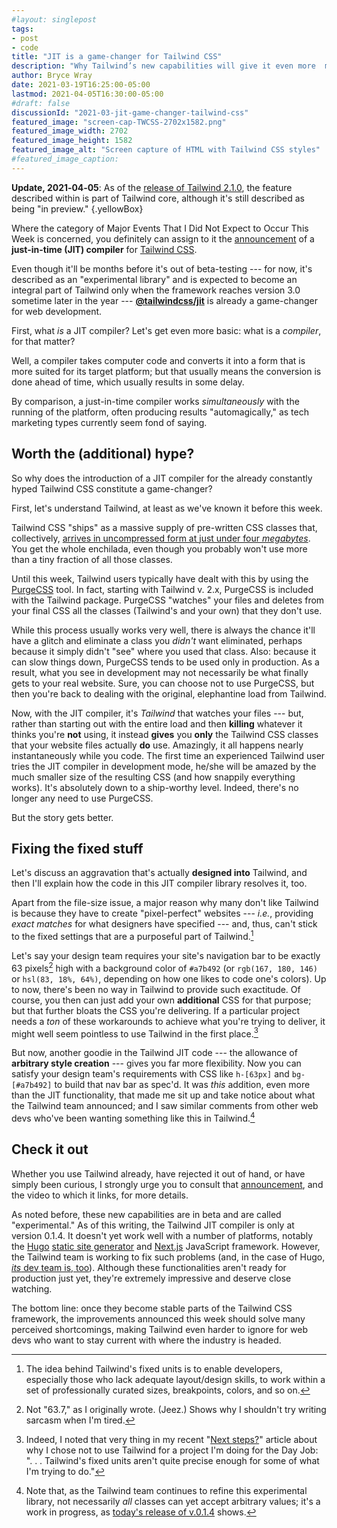 ```yaml
---
#layout: singlepost
tags:
- post
- code
title: "JIT is a game-changer for Tailwind CSS"
description: "Why Tailwind’s new capabilities will give it even more  momentum among web developers."
author: Bryce Wray
date: 2021-03-19T16:25:00-05:00
lastmod: 2021-04-05T16:30:00-05:00
#draft: false
discussionId: "2021-03-jit-game-changer-tailwind-css"
featured_image: "screen-cap-TWCSS-2702x1582.png"
featured_image_width: 2702
featured_image_height: 1582
featured_image_alt: "Screen capture of HTML with Tailwind CSS styles"
#featured_image_caption:
---
```


**Update, 2021‑04‑05**: As of the [release of Tailwind 2.1.0](https://blog.tailwindcss.com/tailwindcss-2-1), the feature described within is part of Tailwind core, although it's still described as being "in preview."
{.yellowBox}

Where the category of Major Events That I Did Not Expect to Occur This Week is concerned, you definitely can assign to it the [announcement](https://blog.tailwindcss.com/just-in-time-the-next-generation-of-tailwind-css) of a **just-in-time (JIT) compiler** for [Tailwind CSS](https://tailwindcss.com).

Even though it'll be months before it's out of beta-testing --- for now, it's described as an "experimental library" and is expected to become an integral part of Tailwind only when the framework reaches version 3.0 sometime later in the year --- **[@tailwindcss/jit](https://github.com/tailwindlabs/tailwindcss-jit)** is already a game-changer for web development.

First, what *is* a JIT compiler? Let's get even more basic: what is a *compiler*, for that matter?

Well, a compiler takes computer code and converts it into a form that is more suited for its target platform; but that usually means the conversion is done ahead of time, which usually results in some delay.

By comparison, a just-in-time compiler works *simultaneously* with the running of the platform, often producing results "automagically," as tech marketing types currently seem fond of saying.

## Worth the (additional) hype?

So why does the introduction of a JIT compiler for the already constantly hyped Tailwind CSS constitute a game-changer?

First, let's understand Tailwind, at least as we've known it before this week.

Tailwind CSS "ships" as a massive supply of pre-written CSS classes that, collectively, [arrives in uncompressed form at just under four *megabytes*](https://tailwindcss.com/docs/optimizing-for-production). You get the whole enchilada, even though you probably won't use more than a tiny fraction of all those classes.

Until this week, Tailwind users typically have dealt with this by using the [PurgeCSS](https://purgecss.com/) tool. In fact, starting with Tailwind v. 2.x, PurgeCSS is included with the Tailwind package. PurgeCSS "watches" your files and deletes from your final CSS all the classes (Tailwind's and your own) that they don't use.

While this process usually works very well, there is always the chance it'll have a glitch and eliminate a class you *didn't* want eliminated, perhaps because it simply didn't "see" where you used that class. Also: because it can slow things down, PurgeCSS tends to be used only in production. As a result, what you see in development may not necessarily be what finally gets to your real website. Sure, you can choose not to use PurgeCSS, but then you're back to dealing with the original, elephantine load from Tailwind.

Now, with the JIT compiler, it's *Tailwind* that watches your files --- but, rather than starting out with the entire load and then **killing** whatever it thinks you're **not** using, it instead **gives** you **only** the Tailwind CSS classes that your website files actually **do** use. Amazingly, it all happens nearly instantaneously while you code. The first time an experienced Tailwind user tries the JIT compiler in development mode, he/she will be amazed by the much smaller size of the resulting CSS (and how snappily everything works). It's absolutely down to a ship-worthy level. Indeed, there's no longer any need to use PurgeCSS.

But the story gets better.

## Fixing the fixed stuff

Let's discuss an aggravation that's actually **designed into** Tailwind, and then I'll explain how the code in this JIT compiler library resolves it, too.

Apart from the file-size issue, a major reason why many don't like Tailwind is because they have to create "pixel-perfect" websites --- *i.e.*, providing *exact matches* for what designers have specified --- and, thus, can't stick to the fixed settings that are a purposeful part of Tailwind.[^whyUnits]

[^whyUnits]: The idea behind Tailwind's fixed units is to enable developers, especially those who lack adequate layout/design skills, to work within a set of professionally curated sizes, breakpoints, colors, and so on.

Let's say your design team requires your site's navigation bar to be exactly 63 pixels[^dotPixels] high with a background color of `#a7b492` (or `rgb(167, 180, 146)` or `hsl(83, 18%, 64%)`, depending on how one likes to code one's colors). Up to now, there's been no way in Tailwind to provide such exactitude. Of course, you then can just add your own **additional** CSS for that purpose; but that further bloats the CSS you're delivering. If a particular project needs a *ton* of these workarounds to achieve what you're trying to deliver, it might well seem pointless to use Tailwind in the first place.[^myUnits]

[^dotPixels]: Not "63.7," as I originally wrote. (Jeez.) Shows why I shouldn't try writing sarcasm when I'm tired.

[^myUnits]: Indeed, I noted that very thing in my recent "[Next steps?](/posts/2021/03/next-steps/)" article about why I chose not to use Tailwind for a project I'm doing for the Day Job: ".&nbsp;.&nbsp;.&nbsp;Tailwind's fixed units aren't quite precise enough for some of what I'm trying to do."

But now, another goodie in the Tailwind JIT code --- the allowance of **arbitrary style creation** --- gives you far more flexibility. Now you can satisfy your design team's requirements with CSS like `h-[63px]` and `bg-[#a7b492]` to build that nav bar as spec'd. It was *this* addition, even more than the JIT functionality, that made me sit up and take notice about what the Tailwind team announced; and I saw similar comments from other web devs who've been wanting something like this in Tailwind.[^arbs]

[^arbs]: Note that, as the Tailwind team continues to refine this experimental library, not necessarily *all* classes can yet accept arbitrary values; it's a work in progress, as [today's release of v.0.1.4](https://github.com/tailwindlabs/tailwindcss-jit/releases/tag/v0.1.4) shows.

## Check it out

Whether you use Tailwind already, have rejected it out of hand, or have simply been curious, I strongly urge you to consult that [announcement](https://blog.tailwindcss.com/just-in-time-the-next-generation-of-tailwind-css), and the video to which it links, for more details.

As noted before, these new capabilities are in beta and are called "experimental." As of this writing, the Tailwind JIT compiler is only at version 0.1.4. It doesn't yet work well with a number of platforms, notably the [Hugo](https://gohugo.io) [static site generator](https://jamstack.org/generators) and [Next.js](https://nextjs.org) JavaScript framework. However, the Tailwind team is working to fix such problems (and, in the case of Hugo, [*its* dev team is, too](https://github.com/gohugoio/hugo/pull/8345)). Although these functionalities aren't ready for production just yet, they're extremely impressive and deserve close watching.

The bottom line: once they become stable parts of the Tailwind CSS framework, the improvements announced this week should solve many perceived shortcomings, making Tailwind even harder to ignore for web devs who want to stay current with where the industry is headed.

